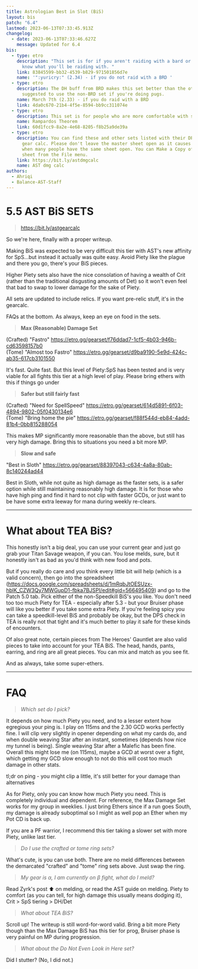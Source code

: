 ```yaml
---
title: Astrologian Best in Slot (BiS)
layout: bis
patch: "6.4"
lastmod: 2023-06-13T07:33:45.913Z
changelog:
  - date: 2023-06-13T07:33:46.627Z
    message: Updated for 6.4
bis:
  - type: etro
    description: "This set is for if you aren't raiding with a bard or you don't
      know what you'll be raiding with. "
    link: 83845599-bb32-4539-b829-971501856d7e
    name: '":yuricry:" (2.34) - if you do not raid with a BRD '
  - type: etro
    description: The DH buff from BRD makes this set better than the other, it's
      suggested to use the non-BRD set if you're doing pugs.
    name: March 7th (2.33) - if you do raid with a BRD
    link: 4da0c670-21b4-4f5e-8594-bb9cc311074e
  - type: etro
    description: This set is for people who are more comfortable with slower sets.
    name: Rampardos Theorem
    link: 60d1fcc9-8a2e-4e68-8205-f8b25a9de39a
  - type: etro
    description: You can find these and other sets listed with their DPS in the AST
      gear calc. Please don't leave the master sheet open as it causes slowdown
      when many people have the same sheet open. You can Make a Copy of the
      sheet from the File menu.
    link: https://bit.ly/astdmgcalc
    name: AST dmg calc
authors:
  - Ahriqi
  - Balance-AST-Staff
---
```

# 5.5 AST BiS SETS

> <https://bit.ly/astgearcalc>

So we're here, finally with a proper writeup.

Making BiS was expected to be very difficult this tier with AST's new affinity for SpS...but instead it actually was quite easy. Avoid Piety like the plague and there you go, there's your BiS pieces.

Higher Piety sets also have the nice consolation of having a wealth of Crit (rather than the traditional disgusting amounts of Det) so it won't even feel that bad to swap to lower damage for the sake of Piety.

All sets are updated to include relics. If you want pre-relic stuff, it's in the gearcalc.

FAQs at the bottom. As always, keep an eye on food in the sets.

> **Max (Reasonable) Damage Set**  

(Crafted) "Fastro" <https://etro.gg/gearset/f76ddad7-1cf5-4b03-946b-cd63598157b0>\
(Tome) "Almost too Fastro" <https://etro.gg/gearset/d9ba9190-5e9d-424c-ab35-617cb3101550>

It's fast. Quite fast. But this level of Piety:SpS has been tested and is very viable for all fights this tier at a high level of play. Please bring ethers with this if things go under

> **Safer but still fairly fast**  

(Crafted) "Need for SpellSpeed" <https://etro.gg/gearset/614d5891-6f03-4894-9802-05f0430134e6>\
(Tome) "Bring home the pie" <https://etro.gg/gearset/f88f544d-eb84-4add-81b4-0bb815288054>

This makes MP significantly more reasonable than the above, but still has very high damage. Bring this to situations you need a bit more MP.

> **Slow and safe**  

"Best in Sloth" <https://etro.gg/gearset/88397043-c634-4a8a-80ab-8c140244ad44>  

Best in Sloth, while not quite as high damage as the faster sets, is a safer option while still maintaining reasonably high damage. It is for those who have high ping and find it hard to not clip with faster GCDs, or just want to be have some extra leeway for mana during weekly re-clears.

- - -

# What about TEA BiS?

This honestly isn't a big deal, you can use your current gear and just go grab your Titan Savage weapon, if you can. You lose melds, sure, but it honestly isn't as bad as you'd think with new food and pots.

But if you really do care and you think every little bit will help (which is a valid concern), then go into the spreadsheet (<https://docs.google.com/spreadsheets/d/1mRqbJtOESUzx-hblK_CZW3Qy7MWGupD1-fbka7BJSPI/edit#gid=566495409>) and go to the Patch 5.0 tab. Pick either of the non-Speedkill BiS's you like. You don't need too too much Piety for TEA - especially after 5.3 - but your Bruiser phase will like you better if you take some extra Piety. If you're feeling spicy you can take a speedkill-level BiS and probably be okay, but the DPS check in TEA is really not that tight and it's much better to play it safe for these kinds of encounters.

Of also great note, certain pieces from The Heroes' Gauntlet are also valid pieces to take into account for your TEA BiS. The head, hands, pants, earring, and ring are all great pieces. You can mix and match as you see fit.

And as always, take some super-ethers.

- - -

# FAQ

> *Which set do I pick?*

It depends on how much Piety you need, and to a lesser extent how egregious your ping is. I play on 115ms and the 2.30 GCD works perfectly fine. I will clip very slightly in opener depending on what my cards do, and when double weaving Star after an instant, sometimes (depends how nice my tunnel is being). Single weaving Star after a Malefic has been fine. Overall this might lose me (on 115ms), maybe a GCD at worst over a fight, which getting my GCD slow enough to not do this will cost too much damage in other stats.

tl;dr on ping - you might clip a little, it's still better for your damage than alternatives

As for Piety, only you can know how much Piety you need. This is completely individual and dependent. For reference, the Max Damage Set works for my group in weeklies. I just bring Ethers since if a run goes South, my damage is already suboptimal so I might as well pop an Ether when my Pot CD is back up.

If you are a PF warrior, I recommend this tier taking a slower set with more Piety, unlike last tier.

> *Do I use the crafted or tome ring sets?*

What's cute, is you can use both. There are no meld differences between the demarcated "crafted" and "tome" ring sets above. Just swap the ring.

> *My gear is α, I am currently on β fight, what do I meld?*

Read Zyrk's post :arrow_up: on melding, or read the AST guide on melding. Piety to comfort (as you can tell, for high damage this usually means dodging it), Crit > SpS tiering > DH/Det

> *What about TEA BiS?*

Scroll up! The writeup is still word-for-word valid. Bring a bit more Piety though than the Max Damage BiS has this tier for prog, Bruiser phase is very painful on MP during progression.

> *What about the Do Not Even Look in Here set?*

Did I stutter?
(No, I did not.)